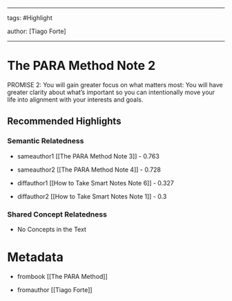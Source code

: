 




---

tags: #Highlight

author: [Tiago Forte]

---
# The PARA Method Note 2




PROMISE 2: You will gain greater focus on what matters most: You will have greater clarity about what’s important so you can intentionally move your life into alignment with your interests and goals.


## Recommended Highlights

### Semantic Relatedness


- sameauthor1 [[The PARA Method Note 3]] - 0.763

- sameauthor2 [[The PARA Method Note 4]] - 0.728

- diffauthor1 [[How to Take Smart Notes Note 6]] - 0.327

- diffauthor2 [[How to Take Smart Notes Note 1]] - 0.3
### Shared Concept Relatedness


- No Concepts in the Text
# Metadata


- frombook [[The PARA Method]]

- fromauthor [[Tiago Forte]]